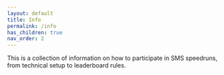 ```yaml
---
layout: default
title: Info
permalink: /info
has_children: true
nav_order: 2
---
```

This is a collection of information on how to participate in SMS speedruns, from technical setup to leaderboard rules.